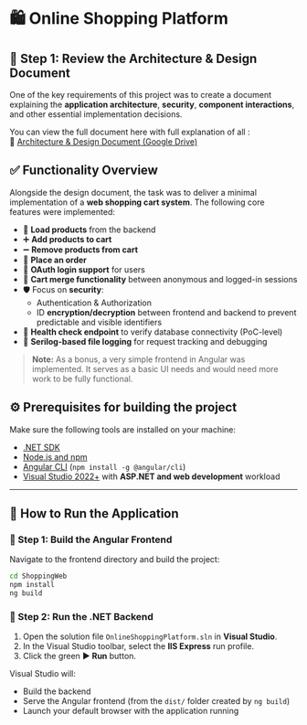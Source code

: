 # 🛍️ Online Shopping Platform

## 📄 Step 1: Review the Architecture & Design Document

One of the key requirements of this project was to create a document explaining the **application architecture**, **security**, **component interactions**, and other essential implementation decisions.

You can view the full document here with full explanation of all :  
🔗 [Architecture & Design Document (Google Drive)](https://drive.google.com/file/d/1Dpx7RDgYAEMMBgLeMZJFLRMloQTBcNTm/view?usp=sharing)

## ✅ Functionality Overview

Alongside the design document, the task was to deliver a minimal implementation of a **web shopping cart system**. The following core features were implemented:

- 🔄 **Load products** from the backend
- ➕ **Add products to cart**
- ➖ **Remove products from cart**
- 🛒 **Place an order**
- 🔐 **OAuth login support** for users
- 🧠 **Cart merge functionality** between anonymous and logged-in sessions
- 🛡️ Focus on **security**:
  - Authentication & Authorization
  - ID **encryption/decryption** between frontend and backend to prevent predictable and visible identifiers
- 💓 **Health check endpoint** to verify database connectivity (PoC-level)
- 📁 **Serilog-based file logging** for request tracking and debugging

> **Note:** As a bonus, a very simple frontend in Angular was implemented. It serves as a basic UI needs and would need more work to be fully functional.

## ⚙️ Prerequisites for building the project
 
Make sure the following tools are installed on your machine:

- [.NET SDK](https://dotnet.microsoft.com/download)
- [Node.js and npm](https://nodejs.org/)
- [Angular CLI](https://angular.io/cli) (`npm install -g @angular/cli`)
- [Visual Studio 2022+](https://visualstudio.microsoft.com/) with **ASP.NET and web development** workload

---

## 🚀 How to Run the Application

### 🧩 Step 1: Build the Angular Frontend

Navigate to the frontend directory and build the project:

```bash
cd ShoppingWeb
npm install
ng build
```

### 🧪 Step 2: Run the .NET Backend

1. Open the solution file `OnlineShoppingPlatform.sln` in **Visual Studio**.
2. In the Visual Studio toolbar, select the **IIS Express** run profile.
3. Click the green **▶ Run** button.

Visual Studio will:

- Build the backend
- Serve the Angular frontend (from the `dist/` folder created by `ng build`)
- Launch your default browser with the application running